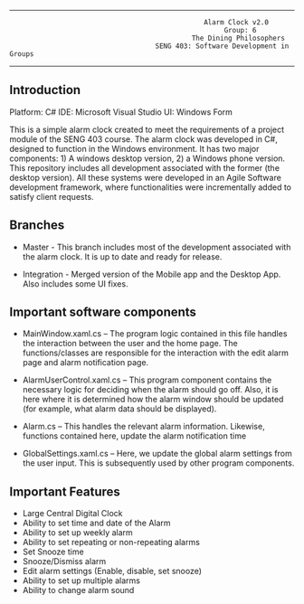 
************************************************************************************************************************

 
                                                    Alarm Clock v2.0
                                                         Group: 6
                                                 The Dining Philosophers
                                        SENG 403: Software Development in Groups                                                 

************************************************************************************************************************

Introduction
------------

Platform: C# 
IDE: Microsoft Visual Studio
UI: Windows Form


This is a simple alarm clock created to meet the requirements of a project module of the SENG 403 course. The alarm clock was developed in C#, designed to function in the Windows environment.  It has two major components: 1) A windows desktop version, 2) a Windows phone version. This repository includes all development associated with the former (the desktop version). All these systems were developed in an Agile Software development framework, where functionalities were incrementally added to satisfy client requests.   


Branches 
--------


- Master - This branch includes most of the development associated with the alarm clock. It is up to date and ready for release.  

- Integration - Merged version of the Mobile app and the Desktop App. Also includes some UI fixes. 




Important software components 
-------------------------------

-  MainWindow.xaml.cs – The program logic contained in this file handles the interaction between the user and the home page. The functions/classes are responsible for the interaction with the edit alarm page and alarm notification page.  

-  AlarmUserControl.xaml.cs – This program component contains the necessary logic for deciding when the alarm should go off. Also, it is here where it is determined how the alarm window should be updated (for example, what alarm data should be displayed). 

- Alarm.cs – This handles the relevant alarm information. Likewise, functions contained here, update the alarm notification time 

- GlobalSettings.xaml.cs – Here, we update the global alarm settings from the user input. This is subsequently used by other program components. 


Important Features
--------------------------


- Large Central Digital Clock
- Ability to set time and date of the Alarm
- Ability to set up weekly alarm
- Ability to set repeating or non-repeating alarms
- Set Snooze time
- Snooze/Dismiss alarm 
- Edit alarm settings (Enable, disable, set snooze)
- Ability to set up multiple alarms
- Ability to change alarm sound
